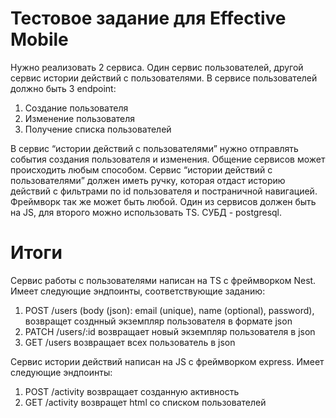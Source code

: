 # Тестовое задание для Effective Mobile 

Нужно реализовать 2 сервиса. Один сервис пользователей, другой сервис истории действий с
пользователями. В сервисе пользователей должно быть 3 endpoint:
1. Создание пользователя
2. Изменение пользователя
3. Получение списка пользователей  

В сервис “истории действий с пользователями” нужно отправлять события создания пользователя
и изменения. Общение сервисов может происходить любым способом. Сервис “истории действий
с пользователями” должен иметь ручку, которая отдаст историю действий с фильтрами по id
пользователя и постраничной навигацией. Фреймворк так же может быть любой. Один из
сервисов должен быть на JS, для второго можно использовать TS. СУБД - postgresql.

# Итоги

Сервис работы с пользователями написан на TS с фреймворком Nest. Имеет следующие эндпоинты, соответствующие заданию:
1. POST /users (body (json): email (unique), name (optional), password), возвращет созднный экземпляр пользователя в формате json
2. PATCH /users/:id возвращает новый экземпляр пользователя в json
3. GET /users возвращает всех пользователь в json  

Сервис истории действий написан на JS с фреймворком express. Имеет следующие эндпоинты:
1. POST /activity возвращает созданную активность
2. GET /activity возвращет html со списком пользователей


